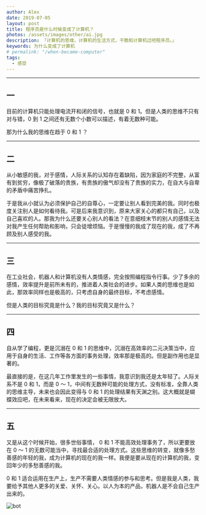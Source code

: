 ```yaml
---
author: Alex
date: 2019-07-05
layout: post
title: 程序员是什么时候变成了计算机？
photos: /assets/images/other/ai.jpg
description: 「计算机的思维，计算机的生活方式，干脆和计算机过吧程序员。」
keywords: 为什么变成了计算机
# permalink: "/when-became-computer"
tags:
  - 感受
---
```


--------------

## 一

目前的计算机只能处理电流开和闭的信号，也就是 0 和 1。但是人类的思维不只有对与错，0 到 1 之间还有无数个小数可以描述，有着无数种可能。

那为什么我的思维在趋于 0 和 1 ？

--------------

## 二

从小敏感的我，对于感情，人际关系的认知存在着缺陷，因为家庭的不完整，从富有到贫穷，像极了破落的贵族，有贵族的傲气却没有了贵族的实力，在自大与自卑的矛盾中痛苦挣扎。

于是我从小就认为必须保护自己的自尊心，一定要让别人看到完美的我。同时也极度关注别人是如何看待我。可是后来我意识到，原来大家关心的都只有自己，以及自己喜欢的人。那我为什么还要关心别人的看法？在意细枝末节的别人的感情无法对我产生任何帮助和影响，只会徒增烦恼。于是慢慢的我成了现在的我，成了不再顾及别人感受的我。

--------------

## 三

在工业社会，机器人和计算机没有人类情感，完全按照编程指令行事。少了多余的感情，效率提升是前所未有的，推进着人类社会的进步。如果人类的思维也是如此，那效率同样也是极高的，只考虑自身的最终目标，不考虑感情。

但是人类的目标究竟是什么？我的目标究竟又是什么？

--------------

## 四

自从学了编程，更是沉溺在 0 和 1 的思维中，沉溺在高效率的二元决策当中，应用于自身的生活、工作等各方面的事务处理，效率那是极高的。但是副作用也是显著的。

最直接的是，在这几年工作里发生的一些事情，我意识到我还是太年轻了。人际关系不是 0 和 1，而是 0 ～ 1，中间有无数种可能的处理方式，没有标准，全靠人类的思维主导，未来也会因此变得与 0 和 1 的处理结果有天渊之别。这大概就是蝴蝶效应吧，在未来看来，现在的决定会被无限放大。

--------------

## 五

又是从这个时候开始，很多世俗事情， 0 和 1 不能高效处理事务了，所以更要放在 0 ～ 1 的无数可能当中，寻找最合适的处理方式。这些思维的转变，就像多愁善感的年轻的我，成为计算机的现在的我一样。我便是要从现在的计算机的我，变回年少的多愁善感的我。

0 和 1 适合运用在生产上，生产不需要人类情感的参与和思考。但是我是人类，我要给予其他人更多的关爱、关怀、关心。以人为本的产品，机器人是不会自己生产出来的。

![bot](/assets/images/stickers/bot.jpg)
